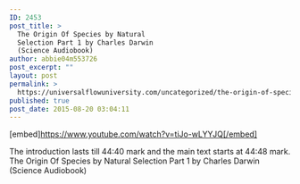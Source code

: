 ```yaml
---
ID: 2453
post_title: >
  The Origin Of Species by Natural
  Selection Part 1 by Charles Darwin
  (Science Audiobook)
author: abbie04m553726
post_excerpt: ""
layout: post
permalink: >
  https://universalflowuniversity.com/uncategorized/the-origin-of-species-by-natural-selection-part-1-by-charles-darwin-science-audiobook/
published: true
post_date: 2015-08-20 03:04:11
---
```

[embed]https://www.youtube.com/watch?v=tiJo-wLYYJQ[/embed]<br>
<p>The introduction lasts till 44:40 mark and the main text starts at 44:48 mark.
The Origin Of Species by Natural Selection Part 1 by Charles Darwin (Science Audiobook)</p>